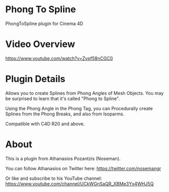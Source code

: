 # Phong To Spline
PhongToSpline plugin for Cinema 4D

# Video Overview
https://www.youtube.com/watch?v=Zvpf58nCGC0

# Plugin Details

Allows you to create Splines from Phong Angles of Mesh Objects. You may be surprised to learn that it's called "Phong to Spline".

Using the Phong Angle in the Phong Tag, you can Procedurally create Splines from the Phong Breaks, and also from Isoparms.

Compatible with C4D R20 and above.

# About
This is a plugin from Athanasios Pozantzis (Noseman).

You can follow Athanasios on Twitter here: https://twitter.com/nosemangr

Or like and subscribe to his YouTube channel: https://www.youtube.com/channel/UCkWGnSaQR_XBMe3Yx4WHJ5Q
